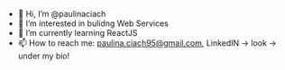- 👋 Hi, I’m @paulinaciach
- 👀 I’m interested in bulidng Web Services
- 🌱 I’m currently learning ReactJS 
- 📫 How to reach me: paulina.ciach95@gmail.com, LinkedIN -> look -> under my bio!

<!---
paulinaciach/paulinaciach is a ✨ special ✨ repository because its `README.md` (this file) appears on your GitHub profile.
You can click the Preview link to take a look at your changes.
--->
